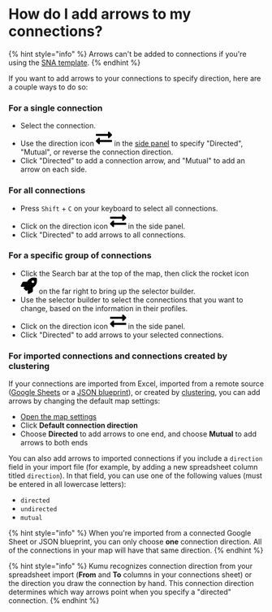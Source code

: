 # How do I add arrows to my connections?

{% hint style="info" %}
Arrows can't be added to connections if you're using the [SNA template](../guides/templates.md#sna-social-network-analysis-template).
{% endhint %}

If you want to add arrows to your connections to specify direction, here are a couple ways to do so:

### For a single connection

* Select the connection.
* Use the direction icon ![](../icons/exchange-alt.svg) in the [side panel](../overview/map-editor.md#side-panel) to specify "Directed", "Mutual", or reverse the connection direction.
* Click "Directed" to add a connection arrow, and "Mutual" to add an arrow on each side.

### For all connections

* Press `Shift` + `C` on your keyboard to select all connections.
* Click on the direction icon ![](../icons/exchange-alt.svg) in the side panel.
* Click "Directed" to add arrows to all connections.

### For a specific group of connections

* Click the Search bar at the top of the map, then click the rocket icon ![](../icons/rocket.svg) on the far right to bring up the selector builder.
* Use the selector builder to select the connections that you want to change, based on the information in their profiles.
* Click on the direction icon ![](../icons/exchange-alt.svg) in the side panel.
* Click "Directed" to add arrows to your selected connections.

### For imported connections and connections created by clustering

If your connections are imported from Excel, imported from a remote source ([Google Sheets](../guides/import/#import-from-google-sheets) or a [JSON blueprint](../guides/import/blueprints.md#set-a-remote-blueprint)), or created by [clustering](../guides/clustering.md), you can add arrows by changing the default map settings:

* [Open the map settings](../overview/settings.md#map-settings)
* Click **Default connection direction**
* Choose **Directed** to add arrows to one end, and choose **Mutual** to add arrows to both ends

You can also add arrows to imported connections if you include a `direction` field in your import file (for example, by adding a new spreadsheet column titled `direction`). In that field, you can use one of the following values (must be entered in all lowercase letters):

* `directed`
* `undirected`
* `mutual`

{% hint style="info" %}
When you're imported from a connected Google Sheet or JSON blueprint, you can only choose **one** connection direction. All of the connections in your map will have that same direction.
{% endhint %}

{% hint style="info" %}
Kumu recognizes connection direction from your spreadsheet import (**From** and **To** columns in your connections sheet) or the direction you draw the connection by hand. This connection direction determines which way arrows point when you specify a "directed" connection.
{% endhint %}

